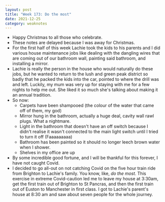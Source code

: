 ```yaml
---
layout: post
title: "Week 173: Do the most"
date: 2021-12-25
category: weaknotes
---
```

* Happy Christmas to all those who celebrate.
* These notes are delayed because I was away for Christmas.
* For the first half of this week Lachie took the kids to his parents and I did various house maintenance jobs like dealing with the dangling wires that are coming out of our bathroom wall, painting said bathroom, and installing a mirror.
* Lachie is really the person in the house who would naturally do these jobs, but he wanted to return to the lush and green peak district so badly that he packed the kids into the car, pointed to where the drill was and left. Luckily, my mum was very up for staying with me for a few nights to help me out. She liked it so much she's talking about making it an annual tradition.
* So now:
  * Carpets have been shampooed (the colour of the water that came off of them, my god)
  * Mirror hung in the bathroom, actually a huge deal, cavity wall rawl plugs. What a nightmare.
  * Light in the bathroom that doesn't have an off switch because I didn't realise it wasn't connected to the main light switch until I tried to turn it off (Faaaaaaaaa)
  * Bathroom has been painted so it should no longer leech brown water when I shower.
  * Shelves in my office are up
* By some incredible good fortune, and I will be thankful for this forever, I have not caught Covid.
* I decided to go all-out on not catching Covid on the five hour train ride from Brighton to Lachie's family. You know, like, _do the most_. This exercise in extreme Covid-caution led me to leave my house at 3:30am, get the first train out of Brighton to St Pancras, and then the first train out of Euston to Manchester in first class. I got to Lachie's parent's house at 8:30 am and saw about seven people for the whole journey.

